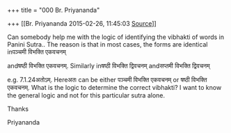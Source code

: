 +++
title = "000 Br. Priyananda"

+++
[[Br. Priyananda	2015-02-26, 11:45:03 [Source](https://groups.google.com/g/samskrita/c/-nTuC5zt0IY)]]



Can somebody help me with the logic of identifying the vibhakti of words in Panini Sutra.. The reason is that in most cases, the forms are identical inपञ्चमी विभक्ति एकवचनम्

andषष्ठी विभक्ति एकवचनम्. Similarly inषष्ठी विभक्ति द्विवचनम् andसप्तमी विभक्ति द्विवचनम्

  

e.g. 7.1.24अतोऽम्. Hereअतः can be either पञ्चमी विभक्ति एकवचनम् or षष्ठी विभक्ति एकवचनम्. What is the logic to determine the correct vibhakti? I want to know the general logic and not for this particular sutra alone.

  

Thanks

Priyananda

